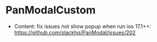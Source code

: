 # PanModalCustom
* Content: fix issues not show popup when run ios 17.1++: https://github.com/slackhq/PanModal/issues/202
